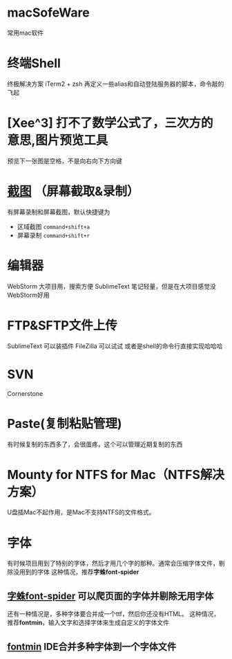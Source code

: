 # macSofeWare
常用mac软件

# 终端Shell
终极解决方案 iTerm2 + zsh
再定义一些alias和自动登陆服务器的脚本，命令敲的飞起

# [Xee^3] 打不了数学公式了，三次方的意思,图片预览工具
预览下一张图是空格，不是向右向下方向键

# [截图](https://itunes.apple.com/cn/app/id1059334054) （屏幕截取&录制）
有屏幕录制和屏幕截图，默认快捷键为
- 区域截图 `command+shift+a`
- 屏幕录制 `command+shift+r`

# 编辑器
WebStorm 大项目用，搜索方便
SublimeText 笔记轻量，但是在大项目感觉没WebStorm好用

# FTP&SFTP文件上传
SublimeText 可以装插件
FileZilla 可以试试
或者是shell的命令行直接实现哈哈哈

# SVN
Cornerstone

# Paste(复制粘贴管理)
有时候复制的东西多了，会很蛋疼，这个可以管理近期复制的东西

# Mounty for NTFS for Mac（NTFS解决方案）
U盘插Mac不起作用，是Mac不支持NTFS的文件格式。

# 字体
有时候项目用到了特别的字体，然后才用几个字的那种。通常会压缩字体文件，剔除没用到的字体
这种情况，推荐**字蛛font-spider**
## [字蛛font-spider](http://font-spider.org/) 可以爬页面的字体并剔除无用字体

还有一种情况是，多种字体要合并成一个ttf，然后你还没有HTML。
这种情况，推荐**fontmin**，输入文字和选择字体来生成自定义的字体文件
## [fontmin](http://ecomfe.github.io/fontmin/#usage) IDE合并多种字体到一个字体文件

